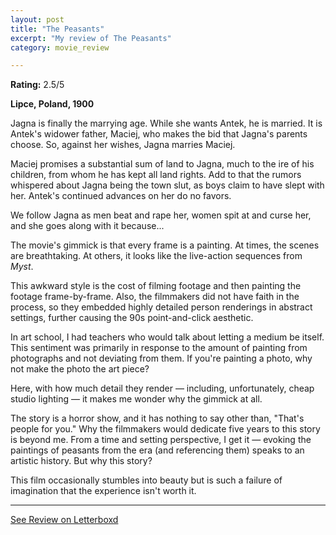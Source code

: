 ```yaml
---
layout: post
title: "The Peasants"
excerpt: "My review of The Peasants"
category: movie_review

---
```


**Rating:** 2.5/5

<b>Lipce, Poland, 1900</b>

Jagna is finally the marrying age. While she wants Antek, he is married. It is Antek's widower father, Maciej, who makes the bid that Jagna's parents choose. So, against her wishes, Jagna marries Maciej.

Maciej promises a substantial sum of land to Jagna, much to the ire of his children, from whom he has kept all land rights. Add to that the rumors whispered about Jagna being the town slut, as boys claim to have slept with her. Antek's continued advances on her do no favors.

We follow Jagna as men beat and rape her, women spit at and curse her, and she goes along with it because...

The movie's gimmick is that every frame is a painting. At times, the scenes are breathtaking. At others, it looks like the live-action sequences from <i>Myst</i>.

This awkward style is the cost of filming footage and then painting the footage frame-by-frame. Also, the filmmakers did not have faith in the process, so they embedded highly detailed person renderings in abstract settings, further causing the 90s point-and-click aesthetic.

In art school, I had teachers who would talk about letting a medium be itself. This sentiment was primarily in response to the amount of painting from photographs and not deviating from them. If you're painting a photo, why not make the photo the art piece?

Here, with how much detail they render — including, unfortunately, cheap studio lighting — it makes me wonder why the gimmick at all.

The story is a horror show, and it has nothing to say other than, "That's people for you." Why the filmmakers would dedicate five years to this story is beyond me. From a time and setting perspective, I get it — evoking the paintings of peasants from the era (and referencing them) speaks to an artistic history. But why this story?

This film occasionally stumbles into beauty but is such a failure of imagination that the experience isn't worth it.

<hr>

[See Review on Letterboxd](https://boxd.it/69nxzt)
